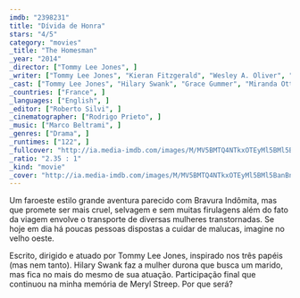 ```yaml
---
imdb: "2398231"
title: "Dívida de Honra"
stars: "4/5"
category: "movies"
_title: "The Homesman"
_year: "2014"
_director: ["Tommy Lee Jones", ]
_writer: ["Tommy Lee Jones", "Kieran Fitzgerald", "Wesley A. Oliver", "Glendon Swarthout", ]
_cast: ["Tommy Lee Jones", "Hilary Swank", "Grace Gummer", "Miranda Otto", "Sonja Richter", "Jo Harvey Allen", "Barry Corbin", "David Dencik", "William Fichtner", ]
_countries: ["France", ]
_languages: ["English", ]
_editor: ["Roberto Silvi", ]
_cinematographer: ["Rodrigo Prieto", ]
_music: ["Marco Beltrami", ]
_genres: ["Drama", ]
_runtimes: ["122", ]
_fullcover: "http://ia.media-imdb.com/images/M/MV5BMTQ4NTkxOTEyMl5BMl5BanBnXkFtZTgwOTI1NzcwMzE@.jpg"
_ratio: "2.35 : 1"
_kind: "movie"
_cover: "http://ia.media-imdb.com/images/M/MV5BMTQ4NTkxOTEyMl5BMl5BanBnXkFtZTgwOTI1NzcwMzE@._V1._SX95_SY140_.jpg"
---
```


Um faroeste estilo grande aventura parecido com Bravura Indômita, mas que promete ser mais cruel, selvagem e sem muitas firulagens além do fato da viagem envolve o transporte de diversas mulheres transtornadas. Se hoje em dia há poucas pessoas dispostas a cuidar de malucas, imagine no velho oeste.

Escrito, dirigido e atuado por Tommy Lee Jones, inspirado nos três papéis (mas nem tanto). Hilary Swank faz a mulher durona que busca um marido, mas fica no mais do mesmo de sua atuação. Participação final que continuou na minha memória de Meryl Streep. Por que será?
